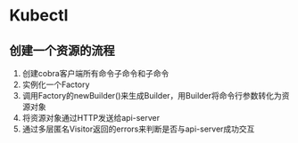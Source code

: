 # Kubectl

## 创建一个资源的流程
1. 创建cobra客户端所有命令子命令和子命令
2. 实例化一个Factory
3. 调用Factory的newBuilder()来生成Builder，用Builder将命令行参数转化为资源对象
4. 将资源对象通过HTTP发送给api-server
5. 通过多层匿名Visitor返回的errors来判断是否与api-server成功交互
